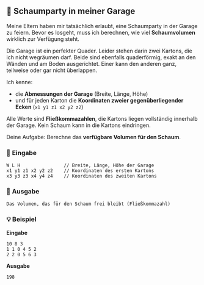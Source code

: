 ## 🎉 Schaumparty in meiner Garage

Meine Eltern haben mir tatsächlich erlaubt, eine Schaumparty in der Garage zu feiern.
Bevor es losgeht, muss ich berechnen, wie viel **Schaumvolumen** wirklich zur Verfügung steht.

Die Garage ist ein perfekter Quader. Leider stehen darin zwei Kartons, die ich nicht wegräumen darf. Beide sind ebenfalls quaderförmig, exakt an den Wänden und am Boden ausgerichtet. Einer kann den anderen ganz, teilweise oder gar nicht überlappen.

Ich kenne:

* die **Abmessungen der Garage** (Breite, Länge, Höhe)
* und für jeden Karton die **Koordinaten zweier gegenüberliegender Ecken** (`x1 y1 z1 x2 y2 z2`)

Alle Werte sind **Fließkommazahlen**, die Kartons liegen vollständig innerhalb der Garage.
Kein Schaum kann in die Kartons eindringen.

Deine Aufgabe:
Berechne das **verfügbare Volumen für den Schaum**.

### 🧩 **Eingabe**

```
W L H                // Breite, Länge, Höhe der Garage  
x1 y1 z1 x2 y2 z2    // Koordinaten des ersten Kartons  
x3 y3 z3 x4 y4 z4    // Koordinaten des zweiten Kartons
```

### 🧮 **Ausgabe**

```
Das Volumen, das für den Schaum frei bleibt (Fließkommazahl)
```

### 💡 **Beispiel**

**Eingabe**

```
10 8 3
1 1 0 4 5 2
2 2 0 5 6 3
```

**Ausgabe**

```
198
```
